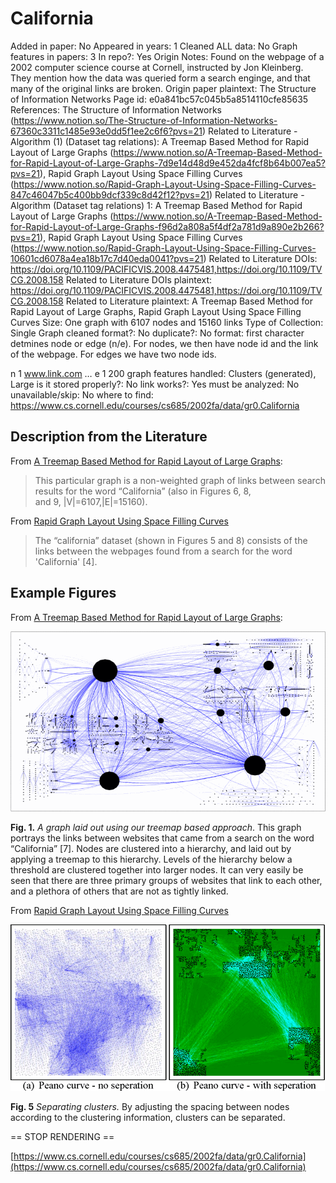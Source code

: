 # California

Added in paper: No
Appeared in years: 1
Cleaned ALL data: No
Graph features in papers: 3
In repo?: Yes
Origin Notes: Found on the webpage of a 2002 computer science course at Cornell, instructed by Jon Kleinberg. They mention how the data was queried form a search enginge, and that many of the original links are broken. 
Origin paper plaintext: The Structure of Information Networks
Page id: e0a841bc57c045b5a8514110cfe85635
References: The Structure of Information Networks (https://www.notion.so/The-Structure-of-Information-Networks-67360c3311c1485e93e0dd5f1ee2c6f6?pvs=21)
Related to Literature - Algorithm (1) (Dataset tag relations): A Treemap Based Method for Rapid Layout of Large Graphs (https://www.notion.so/A-Treemap-Based-Method-for-Rapid-Layout-of-Large-Graphs-7d9e14d48d9e452da4fcf8b64b007ea5?pvs=21), Rapid Graph Layout Using Space Filling Curves (https://www.notion.so/Rapid-Graph-Layout-Using-Space-Filling-Curves-847c46047b5c400bb9dcf339c8d42f12?pvs=21)
Related to Literature - Algorithm (Dataset tag relations) 1: A Treemap Based Method for Rapid Layout of Large Graphs (https://www.notion.so/A-Treemap-Based-Method-for-Rapid-Layout-of-Large-Graphs-f96d2a808a5f4df2a781d9a890e2b266?pvs=21), Rapid Graph Layout Using Space Filling Curves (https://www.notion.so/Rapid-Graph-Layout-Using-Space-Filling-Curves-10601cd6078a4ea18b17c7d40eda0041?pvs=21)
Related to Literature DOIs: https://doi.org/10.1109/PACIFICVIS.2008.4475481,https://doi.org/10.1109/TVCG.2008.158
Related to Literature DOIs plaintext: https://doi.org/10.1109/PACIFICVIS.2008.4475481,https://doi.org/10.1109/TVCG.2008.158
Related to Literature plaintext: A Treemap Based Method for Rapid Layout of Large Graphs, Rapid Graph Layout Using Space Filling Curves
Size: One graph with  6107 nodes and 15160 links
Type of Collection: Single Graph
cleaned format?: No
duplicate?: No
format: first character detmines node or edge (n/e). For nodes, we then have node id and the link of the webpage. For edges we have two node ids. 

n 1 www.link.com
…
e 1 200
graph features handled: Clusters (generated), Large
is it stored properly?: No
link works?: Yes
must be analyzed: No
unavailable/skip: No
where to find: https://www.cs.cornell.edu/courses/cs685/2002fa/data/gr0.California

## Description from the Literature

From [A Treemap Based Method for Rapid Layout of Large Graphs](https://ieeexplore.ieee.org/document/4475481):

> This particular graph is a non-weighted graph of links between search results for the word “California” (also in Figures 6, 8, and 9, |V|=6107,|E|=15160).
> 

From [Rapid Graph Layout Using Space Filling Curves](https://ieeexplore.ieee.org/document/4658143)

> The “california” dataset (shown in Figures 5 and 8) consists of the links between the webpages found from a search for the word 'California' [4].
> 

## Example Figures

From [A Treemap Based Method for Rapid Layout of Large Graphs](https://ieeexplore.ieee.org/document/4475481):

![Untitled](California%20e0a841bc57c045b5a8514110cfe85635/Untitled.png)

**Fig. 1.** *A graph laid out using our treemap based approach*. This graph portrays the links between websites that came from a search on the word “California” [7]. Nodes are clustered into a hierarchy, and laid out by applying a treemap to this hierarchy. Levels of the hierarchy below a threshold are clustered together into larger nodes. It can very easily be seen that there are three primary groups of websites that link to each other, and a plethora of others that are not as tightly linked.

From [Rapid Graph Layout Using Space Filling Curves](https://ieeexplore.ieee.org/document/4658143)

![Untitled](California%20e0a841bc57c045b5a8514110cfe85635/Untitled%201.png)

**Fig. 5** *Separating clusters.* By adjusting the spacing between nodes according to the clustering information, clusters can be separated.

== STOP RENDERING ==

[https://www.cs.cornell.edu/courses/cs685/2002fa/data/gr0.California](https://www.cs.cornell.edu/courses/cs685/2002fa/data/gr0.California)